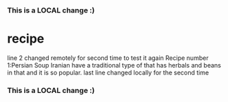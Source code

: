 ### This is a LOCAL change :)
# recipe
line 2 changed remotely for second time to test it again
Recipe number 1:Persian Soup
Iranian have a traditional type of that has herbals and beans in that and it is so popular.
last line changed locally for the second time
### This is a LOCAL change :)
